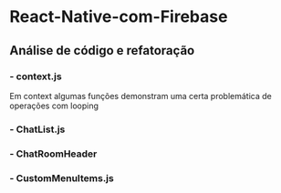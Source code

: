 # React-Native-com-Firebase

## Análise de código e refatoração

### - context.js
Em context algumas funções demonstram uma certa problemática de operações com looping

### - ChatList.js
### - ChatRoomHeader
### - CustomMenuItems.js
